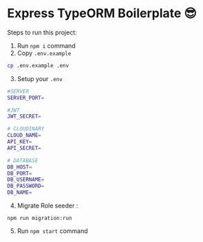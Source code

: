 # Express TypeORM Boilerplate 😎

Steps to run this project:

1. Run `npm i` command
2. Copy `.env.example`

```bash
cp .env.example .env
```

3. Setup your `.env`

```bash
#SERVER
SERVER_PORT=

#JWT
JWT_SECRET=

# CLOUDINARY
CLOUD_NAME=
API_KEY=
API_SECRET=

# DATABASE
DB_HOST=
DB_PORT=
DB_USERNAME=
DB_PASSWORD=
DB_NAME=
```

4. Migrate Role seeder :

```
npm run migration:run
```

5. Run `npm start` command
